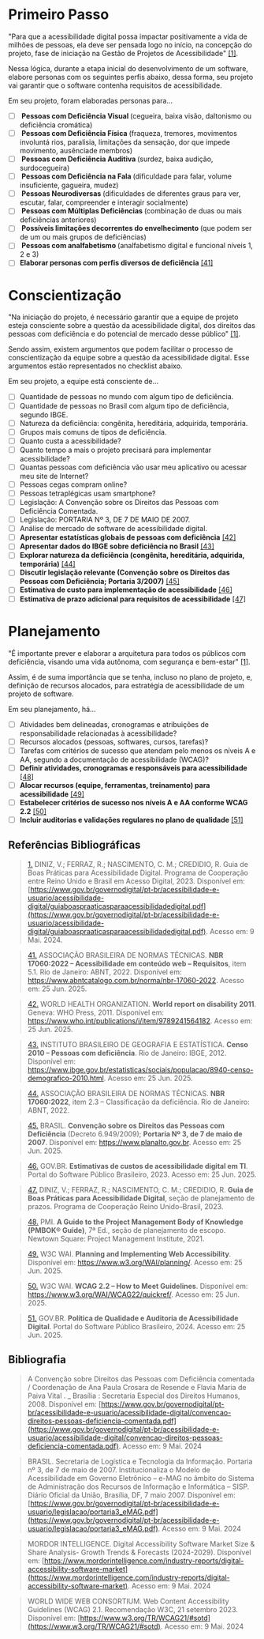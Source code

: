 # Primeiro Passo

"Para que a acessibilidade digital possa impactar positivamente a vida de milhões de pessoas, ela deve ser pensada logo no início, na concepção do projeto, fase de iniciação na Gestão de Projetos de Acessibilidade" <a id="TEC1" href="#RP1">[1]</a>.

Nessa lógica, durante a etapa inicial do desenvolvimento de um software, elabore personas com os seguintes perfis abaixo, dessa forma, seu projeto vai garantir que o software contenha requisitos de acessibilidade.

Em seu projeto, foram elaboradas personas para... 

- [ ] <b> Pessoas com Deficiência Visual </b> (cegueira, baixa visão, daltonismo ou deficiência cromática)
- [ ] <b> Pessoas com Deficiência Física </b> (fraqueza, tremores, movimentos involuntá rios, paralisia, limitações da sensação, dor que impede movimento, ausênciade membros) 
- [ ] <b> Pessoas com Deficiência Auditiva </b> (surdez, baixa audição, surdocegueira)
- [ ] <b> Pessoas com Deficiência na Fala </b> (dificuldade para falar, volume insuficiente, gagueira, mudez) 
- [ ] <b> Pessoas Neurodiversas </b> (dificuldades de diferentes graus para ver, escutar, falar, compreender e interagir socialmente)
- [ ] <b> Pessoas com Múltiplas Deficiências </b> (combinação de duas ou mais deficiências anteriores)
- [ ] <b> Possíveis limitações decorrentes do envelhecimento </b> (que podem ser de um ou mais grupos de deficiências)
- [ ] <b> Pessoas com analfabetismo </b> (analfabetismo digital e funcional níveis 1, 2 e 3)
- [ ] <b>Elaborar personas com perfis diversos de deficiência</b> <a id="TEC41" href="#RP41">[41]</a>  

# Conscientização

"Na iniciação do projeto, é necessário garantir que a equipe de projeto esteja consciente sobre a questão da acessibilidade digital, dos direitos das pessoas com deficiência e do potencial de mercado desse público" <a id="TEC1" href="#RP1">[1]</a>.

Sendo assim, existem argumentos que podem facilitar o processo de conscientização da equipe sobre a questão da acessibilidade digital. Esse argumentos estão representados no checklist abaixo. 

Em seu projeto, a equipe está consciente de...

- [ ] Quantidade de pessoas no mundo com algum tipo de deficiência.
- [ ] Quantidade de pessoas no Brasil com algum tipo de deficiência, segundo IBGE.
- [ ] Natureza da deficiência: congênita, hereditária, adquirida, temporária.
- [ ] Grupos mais comuns de tipos de deficiência.
- [ ] Quanto custa a acessibilidade?
- [ ] Quanto tempo a mais o projeto precisará para implementar acessibilidade?
- [ ] Quantas pessoas com deficiência vão usar meu aplicativo ou acessar meu site de Internet?
- [ ] Pessoas cegas compram online?
- [ ] Pessoas tetraplégicas usam smartphone?
- [ ] Legislação: A Convenção sobre os Direitos das Pessoas com Deficiência Comentada.
- [ ] Legislação: PORTARIA Nº 3, DE 7 DE MAIO DE 2007.
- [ ] Análise de mercado de software de acessibilidade digital.
- [ ] <b>Apresentar estatísticas globais de pessoas com deficiência</b> <a id="TEC42" href="#RP42">[42]</a>  
- [ ] <b>Apresentar dados do IBGE sobre deficiência no Brasil</b> <a id="TEC43" href="#RP43">[43]</a>  
- [ ] <b>Explorar natureza da deficiência (congênita, hereditária, adquirida, temporária)</b> <a id="TEC44" href="#RP44">[44]</a>  
- [ ] <b>Discutir legislação relevante (Convenção sobre os Direitos das Pessoas com Deficiência; Portaria 3/2007)</b> <a id="TEC45" href="#RP45">[45]</a>  
- [ ] <b>Estimativa de custo para implementação de acessibilidade</b> <a id="TEC46" href="#RP46">[46]</a>  
- [ ] <b>Estimativa de prazo adicional para requisitos de acessibilidade</b> <a id="TEC47" href="#RP47">[47]</a>  

# Planejamento

"É importante prever e elaborar a arquitetura para todos os públicos com deficiência, visando uma vida autônoma, com segurança e bem-estar" <a id="TEC1" href="#RP1">[1]</a>.

Assim, é de suma importância que se tenha, incluso no plano de projeto, e, definição de recursos alocados, para estratégia de acessibilidade de um projeto de software. 

Em seu planejamento, há...

- [ ] Atividades bem delineadas, cronogramas e atribuições de responsabilidade relacionadas à acessibilidade?
- [ ] Recursos alocados (pessoas, softwares, cursos, tarefas)?
- [ ] Tarefas com critérios de sucesso que atendam pelo menos os níveis A e AA, segundo a documentação de acessibilidade (WCAG)?
- [ ] <b>Definir atividades, cronogramas e responsáveis para acessibilidade</b> <a id="TEC48" href="#RP48">[48]</a>  
- [ ] <b>Alocar recursos (equipe, ferramentas, treinamento) para acessibilidade</b> <a id="TEC49" href="#RP49">[49]</a>  
- [ ] <b>Estabelecer critérios de sucesso nos níveis A e AA conforme WCAG 2.2</b> <a id="TEC50" href="#RP50">[50]</a>  
- [ ] <b>Incluir auditorias e validações regulares no plano de qualidade</b> <a id="TEC51" href="#RP51">[51]</a>  

## Referências Bibliográficas

> <a id="RP1" href="#TEC1">1.</a> DINIZ, V.; FERRAZ, R.; NASCIMENTO, C. M.; CREDIDIO, R. Guia de Boas Práticas para Acessibilidade Digital. Programa de Cooperação entre Reino Unido e Brasil em Acesso Digital, 2023. Disponível em: [https://www.gov.br/governodigital/pt-br/acessibilidade-e-usuario/acessibilidade-digital/guiaboaspraaticasparaacessibilidadedigital.pdf](https://www.gov.br/governodigital/pt-br/acessibilidade-e-usuario/acessibilidade-digital/guiaboaspraaticasparaacessibilidadedigital.pdf). Acesso em: 9 Mai. 2024.

> <a id="RP41" href="#TEC41">41.</a> ASSOCIAÇÃO BRASILEIRA DE NORMAS TÉCNICAS. **NBR 17060:2022 – Acessibilidade em conteúdo web – Requisitos**, item 5.1. Rio de Janeiro: ABNT, 2022. Disponível em: https://www.abntcatalogo.com.br/norma/nbr-17060-2022. Acesso em: 25 Jun. 2025.

> <a id="RP42" href="#TEC42">42.</a> WORLD HEALTH ORGANIZATION. **World report on disability 2011**. Geneva: WHO Press, 2011. Disponível em: https://www.who.int/publications/i/item/9789241564182. Acesso em: 25 Jun. 2025.

> <a id="RP43" href="#TEC43">43.</a> INSTITUTO BRASILEIRO DE GEOGRAFIA E ESTATÍSTICA. **Censo 2010 – Pessoas com deficiência**. Rio de Janeiro: IBGE, 2012. Disponível em: https://www.ibge.gov.br/estatisticas/sociais/populacao/8940-censo-demografico-2010.html. Acesso em: 25 Jun. 2025.

> <a id="RP44" href="#TEC44">44.</a> ASSOCIAÇÃO BRASILEIRA DE NORMAS TÉCNICAS. **NBR 17060:2022**, item 2.3 – Classificação da deficiência. Rio de Janeiro: ABNT, 2022.

> <a id="RP45" href="#TEC45">45.</a> BRASIL. **Convenção sobre os Direitos das Pessoas com Deficiência** (Decreto 6.949/2009); **Portaria Nº 3, de 7 de maio de 2007**. Disponível em: https://www.planalto.gov.br. Acesso em: 25 Jun. 2025.

> <a id="RP46" href="#TEC46">46.</a> GOV.BR. **Estimativas de custos de acessibilidade digital em TI**. Portal do Software Público Brasileiro, 2023. Acesso em: 25 Jun. 2025.

> <a id="RP47" href="#TEC47">47.</a> DINIZ, V.; FERRAZ, R.; NASCIMENTO, C. M.; CREDIDIO, R. **Guia de Boas Práticas para Acessibilidade Digital**, seção de planejamento de prazos. Programa de Cooperação Reino Unido–Brasil, 2023.

> <a id="RP48" href="#TEC48">48.</a> PMI. **A Guide to the Project Management Body of Knowledge (PMBOK® Guide)**, 7ª Ed., seção de planejamento de escopo. Newtown Square: Project Management Institute, 2021.

> <a id="RP49" href="#TEC49">49.</a> W3C WAI. **Planning and Implementing Web Accessibility**. Disponível em: https://www.w3.org/WAI/planning/. Acesso em: 25 Jun. 2025.

> <a id="RP50" href="#TEC50">50.</a> W3C WAI. **WCAG 2.2 – How to Meet Guidelines**. Disponível em: https://www.w3.org/WAI/WCAG22/quickref/. Acesso em: 25 Jun. 2025.

> <a id="RP51" href="#TEC51">51.</a> GOV.BR. **Política de Qualidade e Auditoria de Acessibilidade Digital**. Portal do Software Público Brasileiro, 2024. Acesso em: 25 Jun. 2025.

## Bibliografia

> </a> A Convenção sobre Direitos das Pessoas com Deficiência comentada / Coordenação de Ana Paula Crosara de Resende e Flavia Maria de Paiva Vital . _ Brasília : Secretaria Especial dos Direitos Humanos, 2008. Disponível em: [https://www.gov.br/governodigital/pt-br/acessibilidade-e-usuario/acessibilidade-digital/convencao-direitos-pessoas-deficiencia-comentada.pdf](https://www.gov.br/governodigital/pt-br/acessibilidade-e-usuario/acessibilidade-digital/convencao-direitos-pessoas-deficiencia-comentada.pdf). Acesso em: 9 Mai. 2024

> </a> BRASIL. Secretaria de Logística e Tecnologia da Informação. Portaria nº 3, de 7 de maio de 2007. Institucionaliza o Modelo de Acessibilidade em Governo Eletrônico – e-MAG no âmbito do Sistema de Administração dos Recursos de Informação e Informática – SISP. Diário Oficial da União, Brasília, DF, 7 maio 2007. Disponível em: [https://www.gov.br/governodigital/pt-br/acessibilidade-e-usuario/legislacao/portaria3_eMAG.pdf](https://www.gov.br/governodigital/pt-br/acessibilidade-e-usuario/legislacao/portaria3_eMAG.pdf). Acesso em: 9 Mai. 2024

> </a> MORDOR INTELLIGENCE. Digital Accessibility Software Market Size & Share Analysis- Growth Trends & Forecasts (2024-2029). Disponível em: [https://www.mordorintelligence.com/industry-reports/digital-accessibility-software-market](https://www.mordorintelligence.com/industry-reports/digital-accessibility-software-market). Acesso em: 9 Mai. 2024

> </a> WORLD WIDE WEB CONSORTIUM. Web Content Accessibility Guidelines (WCAG) 2.1. Recomendação W3C, 21 setembro 2023. Disponível em: [https://www.w3.org/TR/WCAG21/#sotd](https://www.w3.org/TR/WCAG21/#sotd). Acesso em: 9 Mai. 2024
